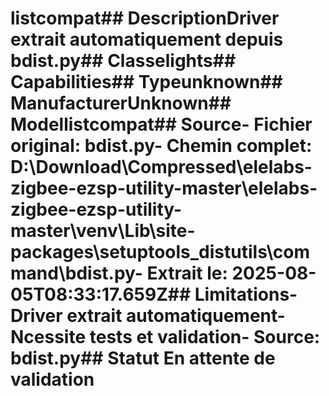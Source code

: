 # listcompat##  DescriptionDriver extrait automatiquement depuis bdist.py##  Classelights##  Capabilities##  Typeunknown##  ManufacturerUnknown##  Modellistcompat##  Source- **Fichier original**: bdist.py- **Chemin complet**: D:\Download\Compressed\elelabs-zigbee-ezsp-utility-master\elelabs-zigbee-ezsp-utility-master\venv\Lib\site-packages\setuptools\_distutils\command\bdist.py- **Extrait le**: 2025-08-05T08:33:17.659Z##  Limitations- Driver extrait automatiquement- Ncessite tests et validation- Source: bdist.py##  Statut En attente de validation